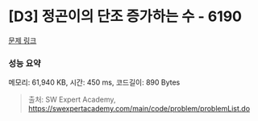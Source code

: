 # [D3] 정곤이의 단조 증가하는 수 - 6190 

[문제 링크](https://swexpertacademy.com/main/code/problem/problemDetail.do?contestProbId=AWcPjEuKAFgDFAU4) 

### 성능 요약

메모리: 61,940 KB, 시간: 450 ms, 코드길이: 890 Bytes



> 출처: SW Expert Academy, https://swexpertacademy.com/main/code/problem/problemList.do